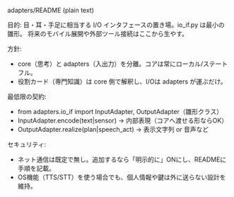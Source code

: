 adapters/README (plain text)

目的:
  目・耳・手足に相当する I/O インタフェースの置き場。io_if.py は最小の雛形。
  将来のモバイル展開や外部ツール接続はここから生やす。

方針:
  - core（思考）と adapters（入出力）を分離。コアは常にローカル/ステートフル。
  - 役割カード（専門知識）は core 側で解釈し、I/Oは adapters が運ぶだけ。

最低限の契約:
  - from adapters.io_if import InputAdapter, OutputAdapter（雛形クラス）
  - InputAdapter.encode(text|sensor) -> 内部表現（コアへ渡せる形ならOK）
  - OutputAdapter.realize(plan|speech_act) -> 表示文字列 or 音声など

セキュリティ:
  - ネット通信は既定で無し。追加するなら「明示的に」ONにし、READMEに手順を記載。
  - OS機能（TTS/STT）を使う場合でも、個人情報や鍵は外に送らない設計を維持。
